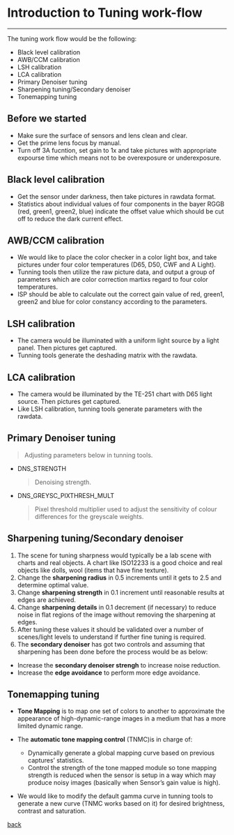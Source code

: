 # Introduction to Tuning work-flow

---

The tuning work flow would be the following:

- Black level calibration
- AWB/CCM calibration
- LSH calibration
- LCA calibration
- Primary Denoiser tuning
- Sharpening tuning/Secondary denoiser
- Tonemapping tuning

## Before we started

- Make sure the surface of sensors and lens clean and clear.
- Get the prime lens focus by manual.
- Turn off 3A fucntion, set gain to 1x and take pictures with appropriate expourse time which means not to be overexposure or underexposure.

## Black level calibration

- Get the sensor under darkness, then take pictures in rawdata format.
- Statistics about individual values of four components in the bayer RGGB (red, green1, green2, blue) indicate the offset value which should be cut off to reduce the dark current effect.

## AWB/CCM calibration

- We would like to place the color checker in a color light box, and take pictures under four color temperatures (D65, D50, CWF and A Light).
- Tunning tools then utilize the raw picture data, and output a group of parameters which are color correction martixs regard to four color temperatures.
- ISP should be able to calculate out the correct gain value of red, green1, green2 and blue for color constancy according to the parameters.

## LSH calibration

- The camera would be illuminated with a uniform light source by a light panel. Then pictures get captured.
- Tunning tools generate the deshading matrix with the rawdata.

## LCA calibration

-  The camera would be illuminated by the TE-251 chart with D65 light source. Then pictures get captured.
-  Like LSH calibration, tunning tools generate parameters with the rawdata.

## Primary Denoiser tuning
   > Adjusting parameters below in tunning tools.

- DNS_STRENGTH

  > Denoising strength.

- DNS_GREYSC_PIXTHRESH_MULT

  > Pixel threshold multiplier used to adjust the sensitivity of colour differences for the greyscale weights. 

## Sharpening tuning/Secondary denoiser

1. The scene for tuning sharpness would typically be a lab scene with charts and real objects. A chart like ISO12233 is a good choice and real objects like dolls, wool (items that have fine texture).
2. Change the **sharpening radius** in 0.5 increments until it gets to 2.5 and determine optimal value.
3. Change **sharpening strength** in 0.1 increment until reasonable results at edges are achieved.
4. Change **sharpening details** in 0.1 decrement (if necessary) to reduce noise in flat regions of the image without removing the sharpening at edges. 
5. After tuning these values it should be validated over a number of scenes/light levels to understand if further fine tuning is required.
6. The **secondary denoiser** has got two controls and assuming that sharpening has been done before the process would be as below:
- Increase the **secondary denoiser strengh** to increase noise reduction.
- Increase the **edge avoidance** to perform more edge avoidance.

## Tonemapping tuning

- **Tone Mapping** is to map one set of colors to another to approximate the appearance of high-dynamic-range images in a medium that has a more limited dynamic range. 

- The **automatic tone mapping control**  (TNMC)is in charge of:
  - Dynamically generate a global mapping curve based on previous captures’ statistics.
  - Control the strength of the tone mapped module so tone mapping strength is reduced when the sensor is setup in a way which may produce noisy images (basically when Sensor’s gain value is high).

- We would like to modify the default gamma curve in tunning tools to generate a new curve (TNMC works based on it) for desired brightness, contrast and saturation.

[back](./)
